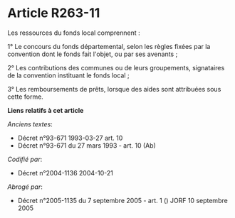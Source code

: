 # Article R263-11

Les ressources du fonds local comprennent :

1° Le concours du fonds départemental, selon les règles fixées par la convention dont le fonds fait l'objet, ou par ses
avenants ;

2° Les contributions des communes ou de leurs groupements, signataires de la convention instituant le fonds local ;

3° Les remboursements de prêts, lorsque des aides sont attribuées sous cette forme.

**Liens relatifs à cet article**

_Anciens textes_:

  - Décret n°93-671 1993-03-27 art. 10
  - Décret n°93-671 du 27 mars 1993 - art. 10 (Ab)

_Codifié par_:

  - Décret n°2004-1136 2004-10-21

_Abrogé par_:

  - Décret n°2005-1135 du 7 septembre 2005 - art. 1 () JORF 10 septembre 2005
